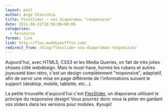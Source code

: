 ```yaml
---
layout: post
author: Ange Chierchia
title: FlexSlider — vos diaporamas "responsive"
date: 2011-08-31T18:56:06+00:00
categories:
  - Ressource
format: link
link: http://flex.madebymufffin.com/
redirect_from: /blog/flexslider-vos-diaporamas-responsive/
---
```

Aujourd'hui, avec HTML5, CSS3 et les Media Queries, on fait de très jolies choses côté webdesign. Mais le must-have, hormis les rubans et autres joyeuseté bien rétro, c'est un design complètement "responsive", adaptatif, afin de servir une mise en page différente de l'informations suivant le support (desktop, mobile, tablette, etc...).

La petite trouvaille d'aujourd'hui c'est [FlexSlider](http://flex.madebymufffin.com/), un diaporama utilisant le principe du responsive design! Vous pourrez donc vous la péter en gardant vos sliders dans les versions pour mobiles. #youpi!